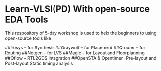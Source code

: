 # Learn-VLSI(PD) With open-source EDA Tools
This respository of 5-day workshop is used to help the beginners to using open-source tools like 

##Yosys – for Synthesis
##Graywolf – for Placement
##Qrouter – for Routing
##Netgen – for LVS
##Magic – for Layout and Floorplanning
##Qflow – RTL2GDS integration
##OpenSTA & Opentimer -Pre-layout and Post-layout Static timing analysis

